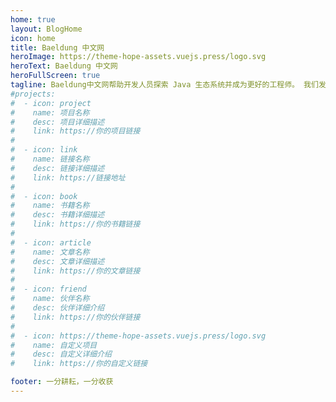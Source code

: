 ```yaml
---
home: true
layout: BlogHome
icon: home
title: Baeldung 中文网
heroImage: https://theme-hope-assets.vuejs.press/logo.svg
heroText: Baeldung 中文网
heroFullScreen: true
tagline: Baeldung中文网帮助开发人员探索 Java 生态系统并成为更好的工程师。 我们发布重点指南和课程，重点关注构建 Web 应用程序、Spring、Spring Security 和 RESTful API。
#projects:
#  - icon: project
#    name: 项目名称
#    desc: 项目详细描述
#    link: https://你的项目链接
#
#  - icon: link
#    name: 链接名称
#    desc: 链接详细描述
#    link: https://链接地址
#
#  - icon: book
#    name: 书籍名称
#    desc: 书籍详细描述
#    link: https://你的书籍链接
#
#  - icon: article
#    name: 文章名称
#    desc: 文章详细描述
#    link: https://你的文章链接
#
#  - icon: friend
#    name: 伙伴名称
#    desc: 伙伴详细介绍
#    link: https://你的伙伴链接
#
#  - icon: https://theme-hope-assets.vuejs.press/logo.svg
#    name: 自定义项目
#    desc: 自定义详细介绍
#    link: https://你的自定义链接

footer: 一分耕耘，一分收获
---
```

